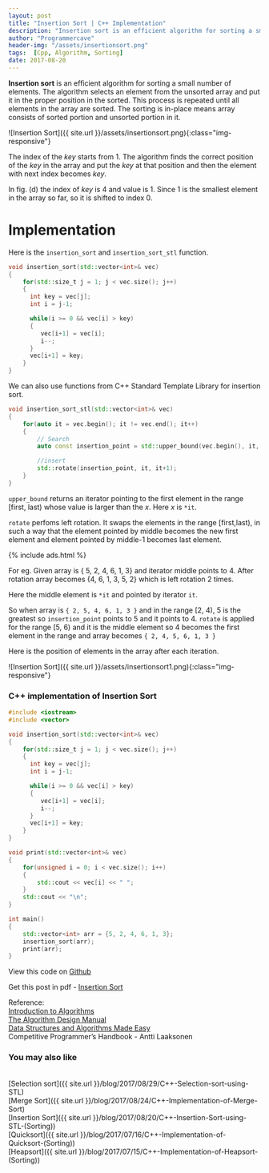 ```yaml
---
layout: post
title: "Insertion Sort | C++ Implementation"
description: "Insertion sort is an efficient algorithm for sorting a small number of elements. The algorithm selects an element from the unsorted array and put it in the proper position in the sorted. This process is repeated until all elements in the array are sorted.  The sorting is in-place means array consists of sorted portion and unsorted portion in it."
author: "Programmercave"
header-img: "/assets/insertionsort.png"
tags:  [Cpp, Algorithm, Sorting]
date: 2017-08-20
---
```


**Insertion sort** is an efficient algorithm for sorting a small number of elements. The algorithm selects an element from the unsorted array and put it in the proper position in the sorted. This process is repeated until all elements in the array are sorted.  The sorting is in-place means array consists of sorted portion and unsorted portion in it.

![Insertion Sort]({{ site.url }}/assets/insertionsort.png){:class="img-responsive"}

The index of the *key* starts from 1. The algorithm finds the correct position of the *key* in the array and put the *key* at that position and then the element with next index becomes *key*.

In fig. (d) the index of *key* is 4 and value is 1. Since 1 is the smallest element in the array so far, so it is shifted to index 0.

<h1>Implementation</h1>

Here is the `insertion_sort` and `insertion_sort_stl` function.

```cpp
void insertion_sort(std::vector<int>& vec)
{
    for(std::size_t j = 1; j < vec.size(); j++)
    {
      int key = vec[j];
      int i = j-1;

      while(i >= 0 && vec[i] > key)
      {
         vec[i+1] = vec[i];
         i--;
      }
      vec[i+1] = key;
    }
}
```

We can also use functions from C++ Standard Template Library for insertion sort.

```cpp
void insertion_sort_stl(std::vector<int>& vec)
{
	for(auto it = vec.begin(); it != vec.end(); it++)
 	{
   		// Search
   		auto const insertion_point = std::upper_bound(vec.begin(), it, *it);

   		//insert
   		std::rotate(insertion_point, it, it+1);
 	} 
}
```
`upper_bound` returns an iterator pointing to the first element in the range \[first, last) whose value is larger than the *x*. Here *x* is `*it`.

`rotate` perfoms left rotation. It swaps the elements in the range \[first,last), in such a way that the element pointed by middle becomes the new first element and element pointed by middle-1 becomes last element.

{% include ads.html %}<br/>

For eg. Given array is { 5, 2, 4, 6, 1, 3}  and iterator middle points to 4. After rotation array becomes {4, 6, 1, 3, 5, 2} which is left rotation 2 times.

Here the middle element is `*it` and pointed by iterator `it`.

So when array is `{ 2, 5, 4, 6, 1, 3 }` and in the range \[2, 4), 5 is the greatest so `insertion_point` points to 5 and it points to 4. `rotate` is applied for the range \[5, 6) and it is the middle element so 4 becomes the first element in the range and array becomes `{ 2, 4, 5, 6, 1, 3 }`

Here is the position of elements in the array after each iteration.

![Insertion Sort]({{ site.url }}/assets/insertionsort1.png){:class="img-responsive"}

<h3>C++ implementation of Insertion Sort</h3>

```cpp
#include <iostream>
#include <vector>

void insertion_sort(std::vector<int>& vec)
{
    for(std::size_t j = 1; j < vec.size(); j++)
    {
      int key = vec[j];
      int i = j-1;

      while(i >= 0 && vec[i] > key)
      {
         vec[i+1] = vec[i];
         i--;
      }
      vec[i+1] = key;
    }
}

void print(std::vector<int>& vec) 
{
    for(unsigned i = 0; i < vec.size(); i++)
    {
        std::cout << vec[i] << " ";
    }
    std::cout << "\n";
}

int main()
{
    std::vector<int> arr = {5, 2, 4, 6, 1, 3};
    insertion_sort(arr);
    print(arr);
}
```

View this code on [Github](https://github.com/{{site.github_username}}/Algo-Data-Structure/blob/master/Insertion%20Sort/C++/insertionsort.cpp)

Get this post in pdf - [Insertion Sort](https://www.file-up.org/31lsofzj6c9k)

Reference:<br/>
[Introduction to Algorithms](https://amzn.to/2OarGBs)<br/>
[The Algorithm Design Manual](https://amzn.to/2CH9h9Z)<br/>
[Data Structures and Algorithms Made Easy](https://amzn.to/2NLM0dd)<br/>
Competitive Programmer’s Handbook - Antti Laaksonen<br/>

 <input type="hidden" name="IL_IN_ARTICLE"> 
<h3>You may also like</h3><br/>
[Selection sort]({{ site.url }}/blog/2017/08/29/C++-Selection-sort-using-STL)<br/>
[Merge Sort]({{ site.url }}/blog/2017/08/24/C++-Implementation-of-Merge-Sort)<br/>
[Insertion Sort]({{ site.url }}/blog/2017/08/20/C++-Insertion-Sort-using-STL-(Sorting))<br/>
[Quicksort]({{ site.url }}/blog/2017/07/16/C++-Implementation-of-Quicksort-(Sorting))<br/>
[Heapsort]({{ site.url }}/blog/2017/07/15/C++-Implementation-of-Heapsort-(Sorting))<br/>
